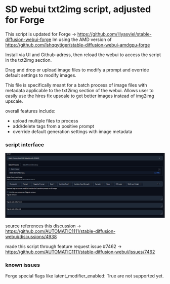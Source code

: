# SD webui txt2img script, adjusted for Forge

This script is updated for Forge -> https://github.com/lllyasviel/stable-diffusion-webui-forge
Im using the AMD version of https://github.com/lshqqytiger/stable-diffusion-webui-amdgpu-forge

Install via UI and Github-adress, then reload the webui to access the script in the txt2img section.

Drag and drop or upload image files to modify a prompt and override default settings to modify images.

This file is specifically meant for a batch process of image files with metadata applicable to the txt2img section
of the webui. Allows user to easily use the hires fix upscale to get better images instead of img2img upscale.

overall features include:
  - upload multiple files to process
  - add/delete tags from a positive prompt
  - override default generation settings with image metadata

### script interface
![alt text](https://github.com/Nekuro25/SD-webui-txt2img-script/blob/main/ui.png?raw=true)

source references this discussion -> https://github.com/AUTOMATIC1111/stable-diffusion-webui/discussions/4938

made this script through feature request issue #7462 -> https://github.com/AUTOMATIC1111/stable-diffusion-webui/issues/7462

### known issues
Forge special flags like latent_modifier_enabled: True are not supported yet. 